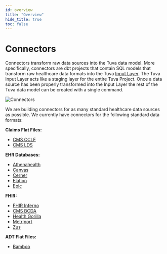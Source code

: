 ```yaml
---
id: overview
title: "Overview"
hide_title: true
toc: false
---
```


# Connectors

Connectors transform raw data sources into the Tuva data model.  More specifically, connectors are dbt projects that contain SQL models that transform raw healthcare data formats into the Tuva [Input Layer](input-layer.md).  The Tuva Input Layer acts like a staging layer for the entire Tuva Project.  Once a data source has been properly transformed into the Input Layer the rest of the Tuva data model can be created with a single command.

![Connectors](/img/Connectors.jpg)

We are building connectors for as many standard healthcare data sources as possible.  We currently have connectors for the following standard data formats:

**Claims Flat Files:**
- [CMS CCLF](cms-cclf)
- [CMS LDS](cms-lds)

**EHR Databases:**
- [Athenahealth](athenahealth)
- [Canvas](canvas)
- [Cerner](cerner)
- [Elation](elation)
- [Epic](epic)

**FHIR:**
- [FHIR Inferno](fhir-inferno)
- [CMS BCDA](cms-bcda)
- [Health Gorilla](health-gorilla)
- [Metriport](metriport)
- [Zus](zus)

**ADT Flat Files:**
- [Bamboo](bamboo)